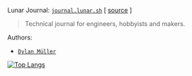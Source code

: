 Lunar Journal: [`journal.lunar.sh`](https://journal.lunar.sh/) [ [source](https://github.com/lunarjournal/lunarjournal.github.io/) ]

> Technical journal for engineers, hobbyists and makers.

Authors: 
- [`Dylan Müller`](https://www.linkedin.com/in/dylanmuller)

[![Top Langs](https://github-readme-stats-48wc.vercel.app/api/top-langs/?username=lunarjournal&layout=compact)](https://github.com/lunarjournal/github-readme-stats)


